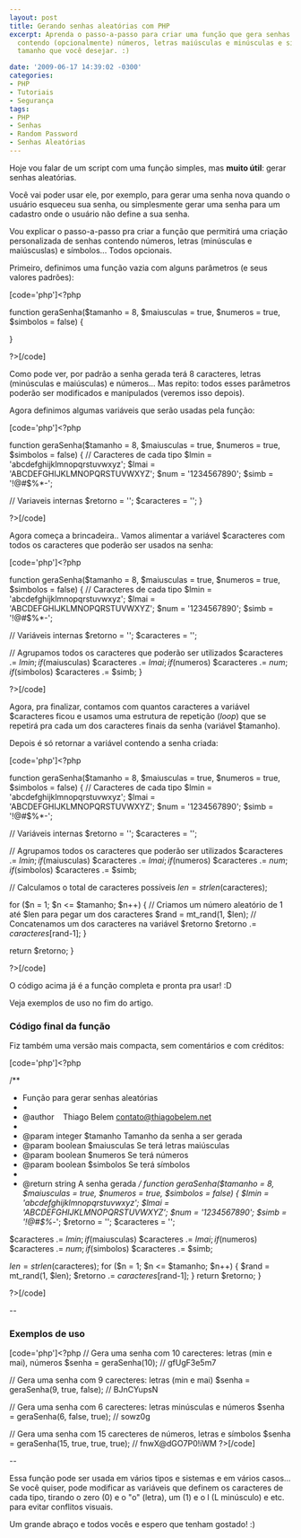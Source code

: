 ```yaml
---
layout: post
title: Gerando senhas aleatórias com PHP
excerpt: Aprenda o passo-a-passo para criar uma função que gera senhas aleatórias
  contendo (opcionalmente) números, letras maiúsculas e minúsculas e simbolos... Do
  tamanho que você desejar. :)

date: '2009-06-17 14:39:02 -0300'
categories:
- PHP
- Tutoriais
- Segurança
tags:
- PHP
- Senhas
- Random Password
- Senhas Aleatórias
---
```

Hoje vou falar de um script com uma função simples, mas <strong>muito útil</strong>: gerar senhas aleatórias.

Você vai poder usar ele, por exemplo, para gerar uma senha nova quando o usuário esqueceu sua senha, ou simplesmente gerar uma senha para um cadastro onde o usuário não define a sua senha.

Vou explicar o passo-a-passo pra criar a função que permitirá uma criação personalizada de senhas contendo números, letras (minúsculas e maiúscuslas) e símbolos... Todos opcionais.

Primeiro, definimos uma função vazia com alguns parâmetros (e seus valores padrões):


[code='php']<?php

function geraSenha($tamanho = 8, $maiusculas = true, $numeros = true, $simbolos = false)
{

}

?>[/code]

Como pode ver, por padrão a senha gerada terá 8 caracteres, letras (minúsculas e maiúsculas) e números... Mas repito: todos esses parâmetros poderão ser modificados e manipulados (veremos isso depois).

Agora definimos algumas variáveis que serão usadas pela função:


[code='php']<?php

function geraSenha($tamanho = 8, $maiusculas = true, $numeros = true, $simbolos = false)
{
// Caracteres de cada tipo
$lmin = 'abcdefghijklmnopqrstuvwxyz';
$lmai = 'ABCDEFGHIJKLMNOPQRSTUVWXYZ';
$num = '1234567890';
$simb = '!@#$%*-';

// Variaveis internas
$retorno = '';
$caracteres = '';
}

?>[/code]

Agora começa a brincadeira.. Vamos alimentar a variável $caracteres com todos os caracteres que poderão ser usados na senha:


[code='php']<?php

function geraSenha($tamanho = 8, $maiusculas = true, $numeros = true, $simbolos = false)
{
// Caracteres de cada tipo
$lmin = 'abcdefghijklmnopqrstuvwxyz';
$lmai = 'ABCDEFGHIJKLMNOPQRSTUVWXYZ';
$num = '1234567890';
$simb = '!@#$%*-';

// Variáveis internas
$retorno = '';
$caracteres = '';

// Agrupamos todos os caracteres que poderão ser utilizados
$caracteres .= $lmin;
if ($maiusculas) $caracteres .= $lmai;
if ($numeros) $caracteres .= $num;
if ($simbolos) $caracteres .= $simb;
}

?>[/code]

Agora, pra finalizar, contamos com quantos caracteres a variável $caracteres ficou e usamos uma estrutura de repetição (<em>loop</em>) que se repetirá pra cada um dos caracteres finais da senha (variável $tamanho).

Depois é só retornar a variável contendo a senha criada:


[code='php']<?php

function geraSenha($tamanho = 8, $maiusculas = true, $numeros = true, $simbolos = false)
{
// Caracteres de cada tipo
$lmin = 'abcdefghijklmnopqrstuvwxyz';
$lmai = 'ABCDEFGHIJKLMNOPQRSTUVWXYZ';
$num = '1234567890';
$simb = '!@#$%*-';

// Variáveis internas
$retorno = '';
$caracteres = '';

// Agrupamos todos os caracteres que poderão ser utilizados
$caracteres .= $lmin;
if ($maiusculas) $caracteres .= $lmai;
if ($numeros) $caracteres .= $num;
if ($simbolos) $caracteres .= $simb;

// Calculamos o total de caracteres possíveis
$len = strlen($caracteres);

for ($n = 1; $n <= $tamanho; $n++) {
// Criamos um número aleatório de 1 até $len para pegar um dos caracteres
$rand = mt_rand(1, $len);
// Concatenamos um dos caracteres na variável $retorno
$retorno .= $caracteres[$rand-1];
}

return $retorno;
}

?>[/code]

O código acima já é a função completa e pronta pra usar! :D

Veja exemplos de uso no fim do artigo.

<h3>Código final da função</h3>
Fiz também uma versão mais compacta, sem comentários e com créditos:


[code='php']<?php

/**
* Função para gerar senhas aleatórias
*
* @author    Thiago Belem <contato@thiagobelem.net>
*
* @param integer $tamanho Tamanho da senha a ser gerada
* @param boolean $maiusculas Se terá letras maiúsculas
* @param boolean $numeros Se terá números
* @param boolean $simbolos Se terá símbolos
*
* @return string A senha gerada
*/
function geraSenha($tamanho = 8, $maiusculas = true, $numeros = true, $simbolos = false)
{
$lmin = 'abcdefghijklmnopqrstuvwxyz';
$lmai = 'ABCDEFGHIJKLMNOPQRSTUVWXYZ';
$num = '1234567890';
$simb = '!@#$%*-';
$retorno = '';
$caracteres = '';

$caracteres .= $lmin;
if ($maiusculas) $caracteres .= $lmai;
if ($numeros) $caracteres .= $num;
if ($simbolos) $caracteres .= $simb;

$len = strlen($caracteres);
for ($n = 1; $n <= $tamanho; $n++) {
$rand = mt_rand(1, $len);
$retorno .= $caracteres[$rand-1];
}
return $retorno;
}

?>[/code]

--

<h3>Exemplos de uso</h3>

[code='php']<?php
// Gera uma senha com 10 carecteres: letras (min e mai), números
$senha = geraSenha(10);
// gfUgF3e5m7

// Gera uma senha com 9 carecteres: letras (min e mai)
$senha = geraSenha(9, true, false);
// BJnCYupsN

// Gera uma senha com 6 carecteres: letras minúsculas e números
$senha = geraSenha(6, false, true);
// sowz0g

// Gera uma senha com 15 carecteres de números, letras e símbolos
$senha = geraSenha(15, true, true, true);
// fnwX@dGO7P0!iWM
?>[/code]

--

Essa função pode ser usada em vários tipos e sistemas e em vários casos... Se você quiser, pode modificar as variáveis que definem os caracteres de cada tipo, tirando o zero (0) e o "o" (letra), um (1) e o l (L minúsculo) e etc. para evitar conflitos visuais.

Um grande abraço e todos vocês e espero que tenham gostado! :)


